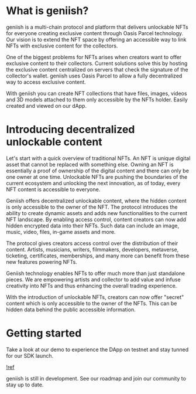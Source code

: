 # What is geniish?

geniish is a multi-chain protocol and platform that delivers unlockable NFTs for everyone creating exclusive content through Oasis Parcel technology. Our vision is to extend the NFT space by offering an accessible way to link NFTs with exclusive content for the collectors.

One of the biggest problems for NFTs arises when creators want to offer exclusive content to their collectors. Current solutions solve this by hosting the exclusive content centralized on servers that check the signature of the collector's wallet. geniish uses Oasis Parcel to allow a fully decentralized way to access exclusive content.

With geniish you can create NFT collections that have files, images, videos and 3D models attached to them only accessible by the NFTs holder. Easily created and viewed on our dApp.

# Introducing decentralized unlockable content

Let's start with a quick overview of traditional NFTs. An NFT is unique digital asset that cannot be replaced with something else. Owning an NFT is essentially a proof of ownership of the digital content and there can only be one owner at one time. Unlockable NFTs are pushing the boundaries of the current ecosystem and unlocking the next innovation, as of today, every NFT content is accessible to everyone. 

Geniish offers decentralized unlockable content, where the hidden content is only accessible to the owner of the NFT. The protocol introduces the ability to create dynamic assets and adds new functionalities to the current NFT landscape. By enabling access control, content creators can now add hidden encrypted data into their NFTs. Such data can include an image, music, video, files, in-game assets and more.

The protocol gives creators access control over the distribution of their content. Artists, musicians, writers, filmmakers, developers, metaverse, ticketing, certificates, memberships, and many more can benefit from these new features powering NFTs.

Geniish technology enables NFTs to offer much more than just standalone pieces. We are empowering artists and collector to add value and infuse creativity into NFTs and thus enhancing the overall trading experience.

With the introduction of unlockable NFTs, creators can now offer "secret" content which is only accessible to the owner of the NFTs. This can be hidden data behind the public accessible information.


# Getting started

Take a look at our demo to experience the DApp on testnet and stay tunned for our SDK launch. 

[!ref](/guides/demo.md)

geniish is still in development. See our roadmap and join our community to stay up to date.
